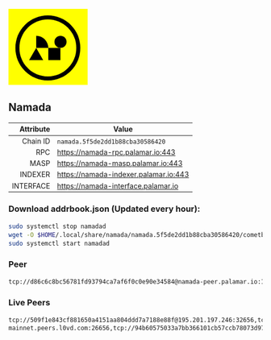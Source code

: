 ![Logo](https://raw.githubusercontent.com/Pa1amar/mainnets/refs/heads/main/namada/logo.png)
## Namada
| Attribute | Value |
|----------:|-------|
| Chain ID         | `namada.5f5de2dd1b88cba30586420` |
| RPC  | https://namada-rpc.palamar.io:443 |
| MASP  | https://namada-masp.palamar.io:443 |
| INDEXER | https://namada-indexer.palamar.io:443 |
| INTERFACE | https://namada-interface.palamar.io |

### Download addrbook.json (Updated every hour):
```bash
sudo systemctl stop namadad
wget -O $HOME/.local/share/namada/namada.5f5de2dd1b88cba30586420/cometbft/config/addrbook.json https://storage.palamar.io/mainnet/namada/addrbook.json
sudo systemctl start namadad
```
### Peer
```bash
tcp://d86c6c8bc56781fd93794ca7af6f0c0e90e34584@namada-peer.palamar.io:16656
```















































































































































































































































































































































































































































































































































































































































































































































































































































































































































































































































































































### Live Peers
```
tcp://509f1e843cf881650a4151aa804ddd7a7188e88f@195.201.197.246:32656,tcp://a8187523daabbc053ec992cde9975f65a085da25@46.4.29.231:5000,tcp://5a7f398e1517fd661689449971a4ec26dd0bea5e@80.241.215.77:26656,tcp://04affb50117ef548cbf7d1ddb1e6416dec0645ae@65.108.75.179:14656,tcp://7b2fcfb157212fe24797153b8dc30e05285285f4@212.83.33.148:26602,tcp://d5a2383cdcdde08149f809e7e98ab37b03f5444d@namada-mainnet.peers.l0vd.com:26656,tcp://94b60575033a7bb366101cb57ccb78073d97a446@167.235.35.48:26656,tcp://ebc272824924ea1a27ea3183dd0b9ba713494f83@185.16.39.158:26656,tcp://e461529f0cfc2520dbad23d402906924fef602f9@65.109.26.242:26656,tcp://96f7945f9470faacce66888d798bf1f131913b6c@62.210.95.44:26656
```
